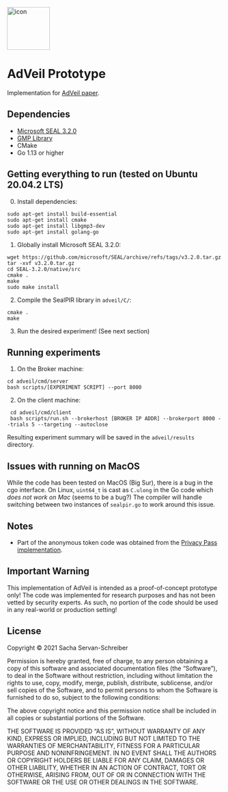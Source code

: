 <img src="http://adveil.com/img/icon.png" alt="icon" width="100"/>

# AdVeil Prototype

Implementation for [AdVeil paper](http://adveil.com).

## Dependencies 
* [Microsoft SEAL 3.2.0](https://github.com/microsoft/SEAL/releases/tag/v3.2.0)
* [GMP Library](https://gmplib.org/) 
* CMake 
* Go 1.13 or higher 


## Getting everything to run (tested on Ubuntu 20.04.2 LTS)

0) Install dependencies:
```
sudo apt-get install build-essential
sudo apt-get install cmake
sudo apt-get install libgmp3-dev
sudo apt-get install golang-go
```

1) Globally install Microsoft SEAL 3.2.0: 

```
wget https://github.com/microsoft/SEAL/archive/refs/tags/v3.2.0.tar.gz
tar -xvf v3.2.0.tar.gz
cd SEAL-3.2.0/native/src
cmake .
make 
sudo make install
```

2) Compile the SealPIR library in ```adveil/C/```:
```
cmake .
make 
```

3) Run the desired experiment! (See next section)


## Running experiments 

1) On the Broker machine:
```
cd adveil/cmd/server
bash scripts/[EXPERIMENT SCRIPT] --port 8000
```

2) On the client machine:
```
 cd adveil/cmd/client
 bash scripts/run.sh --brokerhost [BROKER IP ADDR] --brokerport 8000 --trials 5 --targeting --autoclose
```

Resulting experiment summary will be saved in the ```adveil/results``` directory. 

## Issues with running on MacOS
While the code has been tested on MacOS (Big Sur), there is a bug in the cgo interface. 
On Linux, ```uint64_t``` is cast as ```C.ulong``` in the Go code which *does not work on Mac* (seems to be a bug?)
The compiler will handle switching between two instances of ```sealpir.go``` to work around this issue. 


## Notes
- Part of the anonymous token code was obtained from the [Privacy Pass implementation](https://github.com/privacypass/challenge-bypass-server). 

## Important Warning
This implementation of AdVeil is intended as a proof-of-concept prototype only! The code was implemented for research purposes and has not been vetted by security experts. As such, no portion of the code should be used in any real-world or production setting!

## License
Copyright © 2021 Sacha Servan-Schreiber

Permission is hereby granted, free of charge, to any person obtaining a copy of this software and associated documentation files (the “Software”), to deal in the Software without restriction, including without limitation the rights to use, copy, modify, merge, publish, distribute, sublicense, and/or sell copies of the Software, and to permit persons to whom the Software is furnished to do so, subject to the following conditions:

The above copyright notice and this permission notice shall be included in all copies or substantial portions of the Software.

THE SOFTWARE IS PROVIDED “AS IS”, WITHOUT WARRANTY OF ANY KIND, EXPRESS OR IMPLIED, INCLUDING BUT NOT LIMITED TO THE WARRANTIES OF MERCHANTABILITY, FITNESS FOR A PARTICULAR PURPOSE AND NONINFRINGEMENT. IN NO EVENT SHALL THE AUTHORS OR COPYRIGHT HOLDERS BE LIABLE FOR ANY CLAIM, DAMAGES OR OTHER LIABILITY, WHETHER IN AN ACTION OF CONTRACT, TORT OR OTHERWISE, ARISING FROM, OUT OF OR IN CONNECTION WITH THE SOFTWARE OR THE USE OR OTHER DEALINGS IN THE SOFTWARE.